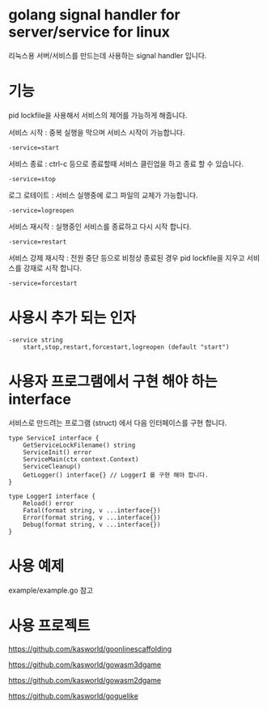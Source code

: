 # golang signal handler for server/service for linux   

리눅스용 서버/서비스를 만드는데 사용하는 signal handler 입니다. 

# 기능 

pid lockfile을 사용해서 서비스의 제어를 가능하게 해줍니다. 

서비스 시작 : 중복 실행을 막으며 서비스 시작이 가능합니다. 

    -service=start 

서비스 종료 : ctrl-c 등으로 종료할때 서비스 클린업을 하고 종료 할 수 있습니다. 

    -service=stop


로그 로테이트 : 서비스 실행중에 로그 파일의 교체가 가능합니다. 

    -service=logreopen


서비스 재시작 : 실행중인 서비스를 종료하고 다시 시작 합니다. 

    -service=restart 

서비스 강제 재시작 : 전원 중단 등으로 비정상 종료된 경우 pid lockfile을 지우고 서비스를 강재로 시작 합니다. 

    -service=forcestart


# 사용시 추가 되는 인자 

    -service string
    	start,stop,restart,forcestart,logreopen (default "start")

# 사용자 프로그램에서 구현 해야 하는 interface

서비스로 만드려는 프로그램 (struct) 에서 다음 인터페이스를 구현 합니다. 

    type ServiceI interface {
        GetServiceLockFilename() string
        ServiceInit() error
        ServiceMain(ctx context.Context)
        ServiceCleanup()
        GetLogger() interface{} // LoggerI 를 구현 해야 합니다. 
    }

    type LoggerI interface {
        Reload() error
        Fatal(format string, v ...interface{})
        Error(format string, v ...interface{})
        Debug(format string, v ...interface{})
    }

# 사용 예제 

example/example.go 참고 

# 사용 프로젝트 

https://github.com/kasworld/goonlinescaffolding

https://github.com/kasworld/gowasm3dgame

https://github.com/kasworld/gowasm2dgame

https://github.com/kasworld/goguelike

